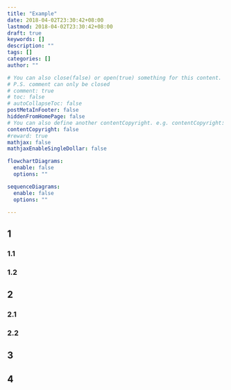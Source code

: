 ```yaml
---
title: "Example"
date: 2018-04-02T23:30:42+08:00
lastmod: 2018-04-02T23:30:42+08:00
draft: true
keywords: []
description: ""
tags: []
categories: []
author: ""

# You can also close(false) or open(true) something for this content.
# P.S. comment can only be closed
# comment: true
# toc: false
# autoCollapseToc: false
postMetaInFooter: false
hiddenFromHomePage: false
# You can also define another contentCopyright. e.g. contentCopyright: "This is another copyright."
contentCopyright: false
#reward: true
mathjax: false
mathjaxEnableSingleDollar: false

flowchartDiagrams:
  enable: false
  options: ""

sequenceDiagrams: 
  enable: false
  options: ""

---
```

## 1
### 1.1
### 1.2
## 2
### 2.1
### 2.2
## 3
## 4

<!--more-->
